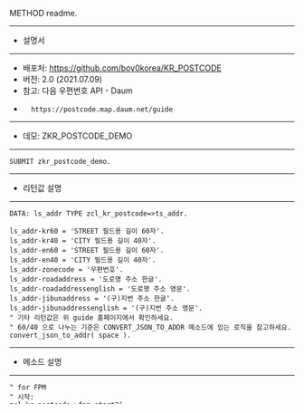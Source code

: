   METHOD readme.
**********************************************************************
* 설명서
**********************************************************************
* 배포처: https://github.com/boy0korea/KR_POSTCODE
* 버전: 2.0 (2021.07.09)
* 참고: 다음 우편번호 API - Daum
*       https://postcode.map.daum.net/guide


**********************************************************************
* 데모: ZKR_POSTCODE_DEMO
**********************************************************************
    SUBMIT zkr_postcode_demo.


**********************************************************************
* 리턴값 설명
**********************************************************************
    DATA: ls_addr TYPE zcl_kr_postcode=>ts_addr.

    ls_addr-kr60 = 'STREET 필드용 길이 60자'.
    ls_addr-kr40 = 'CITY 필드용 길이 40자'.
    ls_addr-en60 = 'STREET 필드용 길이 60자'.
    ls_addr-en40 = 'CITY 필드용 길이 40자'.
    ls_addr-zonecode = '우편번호'.
    ls_addr-roadaddress = '도로명 주소 한글'.
    ls_addr-roadaddressenglish = '도로명 주소 영문'.
    ls_addr-jibunaddress = '(구)지번 주소 한글'.
    ls_addr-jibunaddressenglish = '(구)지번 주소 영문'.
    " 기타 리턴값은 위 guide 홈페이지에서 확인하세요.
    " 60/40 으로 나누는 기준은 CONVERT_JSON_TO_ADDR 메소드에 있는 로직을 참고하세요.
    convert_json_to_addr( space ).


**********************************************************************
* 메소드 설명
**********************************************************************
    " for FPM
    " 시작:
    zcl_kr_postcode=>fpm_start2(
        iv_callback_event_id = 'ZKR_POSTCODE'
    ).
    " 종료: iv_callback_event_id 에서 입력한 이벤트 일때 구현하세요.
    DATA: io_event TYPE REF TO cl_fpm_event.
    io_event->mo_event_data->get_value(
      EXPORTING
        iv_key   = 'IS_ADDR'
      IMPORTING
        ev_value = ls_addr
    ).
    " 데모: ZKR_POSTCODE_DEMO_FPM
    DATA: lo_fpm_feeder TYPE REF TO zcl_kr_postcode_demo_fpm_form.


    " for WD
    " 시작:
    zcl_kr_postcode=>wd_start2(
      EXPORTING
        iv_callback_action = 'ZKR_POSTCODE'
        io_view            = wdr_task=>application->focused_view_element->get_view( ) " wd_ths->wd_get_api( )
    ).
    " 종료: iv_callback_action 에서 입력한 ACTION에 구현하세요.
    DATA: wdevent TYPE REF TO cl_wd_custom_event.
    wdevent->get_data(
      EXPORTING
        name  = 'IS_ADDR'
      IMPORTING
        value = ls_addr
    ).
    " 데모: ZKR_POSTCODE_DEMO_WD


    " for SAP GUI
    " 시작:
    DATA: lo_event_handler TYPE REF TO zif_kr_postcode_event.
    zcl_kr_postcode=>gui_start(
      EXPORTING
        io_event_handler = lo_event_handler
*        iv_full_screen   = iv_full_screen
*      RECEIVING
*        ro_postcode      = ro_postcode
    ).
    " 종료: 이벤트 핸들러의 ON_RETURN 메소드를 구현하세요.
    lo_event_handler->on_return( is_addr = ls_addr ).
    " 데모: ZKR_POSTCODE_DEMO_GUI
    SUBMIT zkr_postcode_demo_gui.


    " search help: ZH_KR_POSTCODE
    DEFINE sh.
      PARAMETERS: p_x TYPE ad_pstcd1 MATCHCODE OBJECT zh_kr_postcode.
    END-OF-DEFINITION.


**********************************************************************
* 기타 설명
**********************************************************************
*    " BSP 필요함.  ---> 2.0 에서는 필요없음.
*    readme_bsp_zkr_postcode( ).
    " Web Object 업로드 필요함. --> abapGit 사용으로 자동 추가 됨.
    readme_smw0_zkr_postcode( ).


**********************************************************************
* 버전별 변경 기록
**********************************************************************
* 1.0 (2021.03.30) 최초 공개
* 1.1 (2021.03.31) BSP page에서 상단에 back 버튼 추가
* 1.2 (2021.04.01) 지번주소 60자,40자 필드 추가
* 2.0 (2021.07.09) 스탠다드 주소 입력 부분 enhancement 추가
*                  WD 와 FPM 내부팝업 형태로 변경한 version 2 추가

  ENDMETHOD.                    "readme
